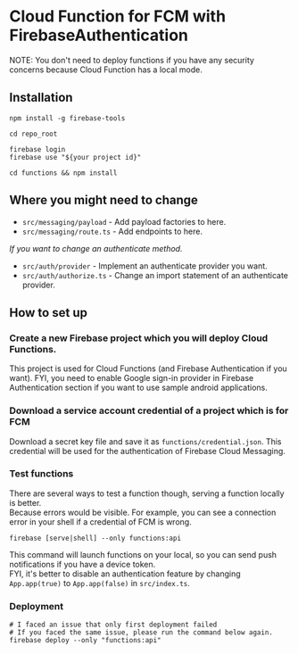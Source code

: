 # Cloud Function for FCM with FirebaseAuthentication

NOTE: You don't need to deploy functions if you have any security concerns because Cloud Function has a local mode.

## Installation

```
npm install -g firebase-tools

cd repo_root

firebase login
firebase use "${your project id}"

cd functions && npm install
```

## Where you might need to change

- `src/messaging/payload` - Add payload factories to here.
- `src/messaging/route.ts` - Add endpoints to here.

*If you want to change an authenticate method.*

- `src/auth/provider` - Implement an authenticate provider you want.
- `src/auth/authorize.ts` - Change an import statement of an authenticate provider.

## How to set up

### Create a new Firebase project which you will deploy Cloud Functions.

This project is used for Cloud Functions (and Firebase Authentication if you want).
FYI, you need to enable Google sign-in provider in Firebase Authentication section if you want to use sample android applications.

### Download a service account credential of a project which is for FCM

Download a secret key file and save it as `functions/credential.json`.
This credential will be used for the authentication of Firebase Cloud Messaging.

### Test functions

There are several ways to test a function though, serving a function locally is better.   
Because errors would be visible. For example, you can see a connection error in your shell if a credential of FCM is wrong.

```
firebase [serve|shell] --only functions:api
```

This command will launch functions on your local, so you can send push notifications if you have a device token.  
FYI, it's better to disable an authentication feature by changing `App.app(true)` to `App.app(false)` in `src/index.ts`.

### Deployment

```
# I faced an issue that only first deployment failed
# If you faced the same issue, please run the command below again.
firebase deploy --only "functions:api"
```